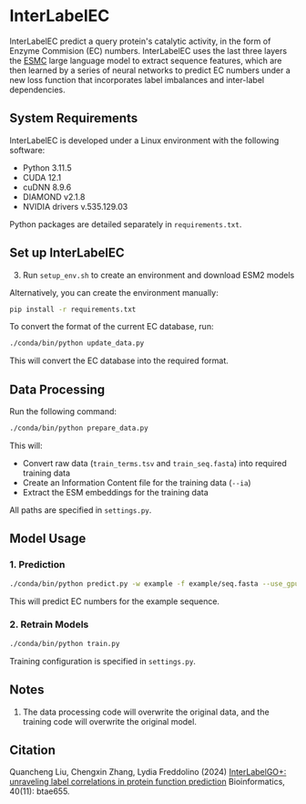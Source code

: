 # InterLabelEC

InterLabelEC predict a query protein's catalytic activity, in the form of Enzyme Commision (EC) numbers. InterLabelEC uses the last three layers the [ESMC](https://github.com/evolutionaryscale/esm?tab=readme-ov-file#esm-c-) large language model to extract sequence features, which are then learned by a series of neural networks to predict EC numbers under a new loss function that incorporates label imbalances and inter-label dependencies. 

## System Requirements

InterLabelEC is developed under a Linux environment with the following software:

- Python 3.11.5
- CUDA 12.1
- cuDNN 8.9.6
- DIAMOND v2.1.8
- NVIDIA drivers v.535.129.03

Python packages are detailed separately in `requirements.txt`.

## Set up InterLabelEC

3. Run `setup_env.sh` to create an environment and download ESM2 models

Alternatively, you can create the environment manually:

```bash
pip install -r requirements.txt
```

To convert the format of the current EC database, run:

```bash
./conda/bin/python update_data.py
```

This will convert the EC database into the required format.

## Data Processing

Run the following command:

```bash
./conda/bin/python prepare_data.py
```

This will:
- Convert raw data (`train_terms.tsv` and `train_seq.fasta`) into required training data
- Create an Information Content file for the training data (`--ia`)
- Extract the ESM embeddings for the training data

All paths are specified in `settings.py`.

## Model Usage

### 1. Prediction

```bash
./conda/bin/python predict.py -w example -f example/seq.fasta --use_gpu
```

This will predict EC numbers for the example sequence.

### 2. Retrain Models

```bash
./conda/bin/python train.py
```

Training configuration is specified in `settings.py`.

## Notes

1. The data processing code will overwrite the original data, and the training code will overwrite the original model.

## Citation

Quancheng Liu, Chengxin Zhang, Lydia Freddolino (2024)
[InterLabelGO+: unraveling label correlations in protein function prediction](https://doi.org/10.1093/bioinformatics/btae655)
Bioinformatics, 40(11): btae655.

